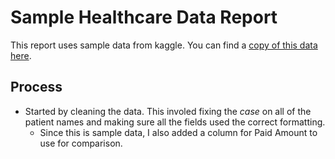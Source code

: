 # Sample Healthcare Data Report

This report uses sample data from kaggle. You can find a [copy of this data here](https://www.kaggle.com/datasets/prasad22/healthcare-dataset/data).

## Process
- Started by cleaning the data. This involed fixing the *case* on all of the patient names and making sure all the fields used the correct formatting.
    -  Since this is sample data, I also added a column for Paid Amount to use for comparison.

